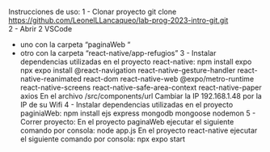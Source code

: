 Instrucciones de uso:
1 - Clonar proyecto
git clone https://github.com/LeonelLLancaqueo/lab-prog-2023-intro-git.git	
2 - Abrir 2 VSCode 
-  uno con la carpeta “paginaWeb “ 
- otro con la carpeta “react-native/app-refugios”
3 - Instalar dependencias utilizadas en el proyecto react-native:
	npm install expo
npx expo install @react-navigation react-native-gesture-handler react-native-reanimated react-dom react-native-web @expo/metro-runtime react-native-screens react-native-safe-area-context react-native-paper axios
En el archivo /src/components/url  Cambiar la IP 192.168.1.48 por la IP de su Wifi
4 - Instalar dependencias utilizadas en el proyecto paginiaWeb:
npm install ejs express mongodb mongoose nodemon
5 - Correr proyecto:
En el proyecto paginaWeb ejecutar el siguiente comando por consola: 
node app.js
En el proyecto react-native ejecutar el siguiente comando por consola: 
npx expo start
